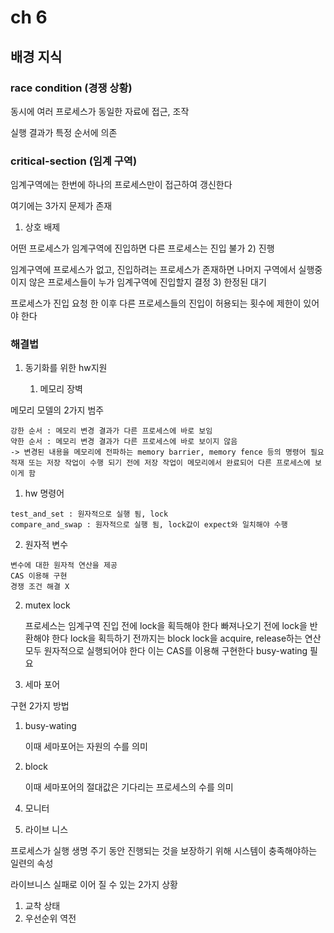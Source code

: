 # ch 6

## 배경 지식

### race condition (경쟁 상황)

동시에 여러 프로세스가 동일한 자료에 접근, 조작

실행 결과가 특정 순서에 의존

### critical-section (임계 구역)

임계구역에는 한번에 하나의 프로세스만이 접근하여 갱신한다

여기에는 3가지 문제가 존재

1) 상호 배제

어떤 프로세스가 임계구역에 진입하면 다른 프로세스는 진입 불가
2) 진행

임계구역에 프로세스가 없고, 진입하려는 프로세스가 존재하면 나머지 구역에서 실행중이지 않은 프로세스들이 누가 임계구역에 진입할지 결정
3) 한정된 대기

프로세스가 진입 요청 한 이후 다른 프로세스들의 진입이 허용되는 횟수에 제한이 있어야 한다

### 해결법

1. 동기화를 위한 hw지원

   1) 메모리 장벽
   
  메모리 모델의 2가지 범주

    강한 순서 : 메모리 변경 결과가 다른 프로세스에 바로 보임
    약한 순서 : 메모리 변경 결과가 다른 프로세스에 바로 보이지 않음
    -> 변경된 내용을 메모리에 전파하는 memory barrier, memory fence 등의 명령어 필요
    적재 또는 저장 작업이 수행 되기 전에 저장 작업이 메모리에서 완료되어 다른 프로세스에 보이게 함

   1) hw 명령어
   
    test_and_set : 원자적으로 실행 됨, lock
    compare_and_swap : 원자적으로 실행 됨, lock값이 expect와 일치해야 수행


   2) 원자적 변수

    변수에 대한 원자적 연산을 제공
    CAS 이용해 구현
    경쟁 조건 해결 X

2. mutex lock


    프로세스는 임계구역 진입 전에 lock을 획득해야 한다
    빠져나오기 전에 lock을 반환해야 한다
    lock을 획득하기 전까지는 block
    lock을 acquire, release하는 연산 모두 원자적으로 실행되어야 한다
    이는 CAS를 이용해 구현한다
    busy-wating 필요

3. 세마 포어

구현 2가지 방법

1) busy-wating
    

    이때 세마포어는 자원의 수를 의미

4) block


    이때 세마포어의 절대값은 기다리는 프로세스의 수를 의미

4. 모니터

5. 라이브 니스

프로세스가 실행 생명 주기 동안 진행되는 것을 보장하기 위해 시스템이 충족해야하는 일련의 속성

라이브니스 실패로 이어 질 수 있는 2가지 상황

1) 교착 상태
2) 우선순위 역전